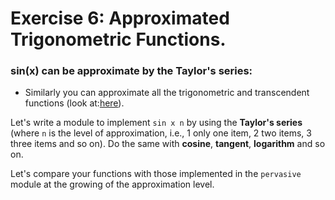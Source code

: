 # Exercise 6: Approximated Trigonometric Functions.

### sin(x) can be approximate by the Taylor's series:

* Similarly you can approximate all the trigonometric and transcendent functions (look at:[here](http://en.wikipedia.org/wiki/Taylor_series)).

Let's write a module to implement `sin x n` by using the **Taylor's series** (where `n` is the level of approximation, i.e., 1 only one item, 2 two items, 3 three items and so on). Do the same with **cosine**, **tangent**, **logarithm** and so on.

Let's compare your functions with those implemented in the `pervasive` module at the growing of the approximation level.
